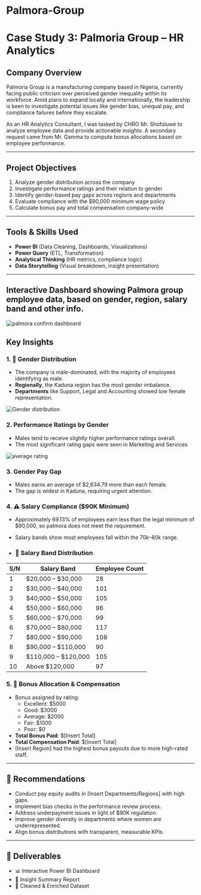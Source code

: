 # Palmora-Group

# Case Study 3: Palmoria Group – HR Analytics

## Company Overview

Palmoria Group is a manufacturing company based in Nigeria, currently facing public criticism over perceived gender inequality within its workforce. Amid plans to expand locally and internationally, the leadership is keen to investigate potential issues like gender bias, unequal pay, and compliance failures before they escalate.

As an HR Analytics Consultant, I was tasked by CHRO Mr. Shofoluwe to analyze employee data and provide actionable insights. A secondary request came from Mr. Gamma to compute bonus allocations based on employee performance.

---	

## Project Objectives

1. Analyze gender distribution across the company
2. Investigate performance ratings and their relation to gender
3. Identify gender-based pay gaps across regions and departments
4. Evaluate compliance with the $90,000 minimum wage policy
5. Calculate bonus pay and total compensation company-wide

---

## Tools & Skills Used

- **Power BI** (Data Cleaning, Dashboards, Visualizations)
- **Power Query** (ETL, Transformation)
- **Analytical Thinking** (HR metrics, compliance logic)
- **Data Storytelling** (Visual breakdown, insight presentation)

---
## Interactive Dashboard showing Palmora group employee data, based on gender, region, salary band and other info.



![palmora confirm dashboard](https://github.com/user-attachments/assets/94ddc5de-f7c0-4061-942b-1925da1ea458)











## Key Insights

### 1. 👥 Gender Distribution
- The company is male-dominated, with the majority of employees identifying as male.
- **Regionally**, the Kaduna region has the most gender imbalance.
- **Departments** like Support, Legal and Accounting showed low female representation.

![Gender distribution](https://github.com/user-attachments/assets/8ea18cfb-e7a1-4a7b-9335-f1a62e029db0)

### 2. Performance Ratings by Gender
- Males tend to receive slightly higher performance ratings overall.
- The most significant rating gaps were seen in Marketing and Services

![average rating](https://github.com/user-attachments/assets/c324df2f-a9c1-4472-ba5a-67d854ea6e07)




  

### 3. Gender Pay Gap
- Males earns an average of $2,634.79 more than each female.
- The gap is widest in Kaduna, requiring urgent attention.
  
### 4. ⚠️ Salary Compliance ($90K Minimum)
- Approximately 69.13% of employees earn less than the legal minimum of $90,000, so palmora does not meet the requirement.
- Salary bands show most employees fall within the $70k–$80k range.

- ### 💼 Salary Band Distribution

| S/N | Salary Band          | Employee Count |
|-----|----------------------|----------------|
| 1   | $20,000 – $30,000    | 28             |
| 2   | $30,000 – $40,000    | 101            |
| 3   | $40,000 – $50,000    | 105            |
| 4   | $50,000 – $60,000    | 96             |
| 5   | $60,000 – $70,000    | 99             |
| 6   | $70,000 – $80,000    | 117            |
| 7   | $80,000 – $90,000    | 108            |
| 8   | $90,000 – $110,000   | 90             |
| 9   | $110,000 – $120,000  | 105            |
| 10  | Above $120,000       | 97             |

















### 5. 🎁 Bonus Allocation & Compensation
- Bonus assigned by rating:  
  - Excellent: $5000  
  - Good: $3000  
  - Average: $2000  
  - Fair: $1000  
  - Poor: $0
- **Total Bonus Paid**: $[Insert Total]
- **Total Compensation Paid**: $[Insert Total]
- [Insert Region] had the highest bonus payouts due to more high-rated staff.

---

## 📝 Recommendations

- Conduct pay equity audits in [Insert Departments/Regions] with high gaps.
- Implement bias checks in the performance review process.
- Address underpayment issues in light of $90K regulation.
- Improve gender diversity in departments where women are underrepresented.
- Align bonus distributions with transparent, measurable KPIs.

---

## 📎 Deliverables

- 📊 Interactive Power BI Dashboard
- 🧠 Insight Summary Report
- 📁 Cleaned & Enriched Dataset
